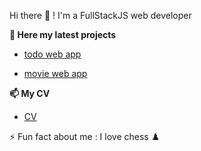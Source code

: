  Hi there 👋 ! I'm a FullStackJS web developer 

__📝 Here my latest projects__ 
- [todo web app](https://github.com/saifEddineR/redux-todo)

- [movie web app](https://github.com/saifEddineR/movies)

__📫 My CV__
- [CV](https://drive.google.com/file/d/1RCOMCDeFiAZJOMJV1ZQLjI8BCjeO4SoL/view?usp=sharing)

⚡ Fun fact about me : 
 I love chess ♟️
<!--
**saifEddineR/saifEddineR** is a ✨ _special_ ✨ repository because its `README.md` (this file) appears on your GitHub profile.

Here are some ideas to get you started:

- 🔭 I’m currently working on ...
- 🌱 I’m currently learning ...
- 👯 I’m looking to collaborate on ...
- 🤔 I’m looking for help with ...
- 💬 Ask me about ...
- 📫 How to reach me: ...
- 😄 Pronouns: ...
- ⚡ Fun fact: ...
-->
